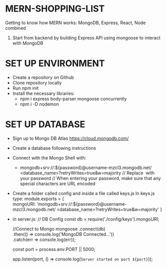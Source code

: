 # MERN-SHOPPING-LIST

Getting to know how MERN works:  MongoDB, Express, React, Node combined

1) Start from backend by building Express API using mongoose to interact with MongoDB

  # SET UP ENVIRONMENT
  - Create a repository on Github
  - Clone repository locally
  - Run npm init
  - Install the necessary libraries:
    - npm i express body-parser mongoose concurrently
    - npm i -D nodemon

  # SET UP DATABASE
  - Sign up to Mongo DB Atlas https://cloud.mongodb.com/
  - Create a database following instructions
  - Connect with the Mongo Shell with:
    - mongodb+srv://<name>:${password}@username-mzcl3.mongodb.net/    <database_name>?retryWrites=true&w=majority
	    // Replace <password> with your password
	    // When entering your password, make sure that any special characters	are URL encoded
  - Create a folder called config and inside a file called keys.js
    In keys.js type:
	   module.exports = {
    	  mongoURI: 'mongodb+srv://<name>:${password}@username-mzcl3.mongodb.net/
        <database_name>?retryWrites=true&w=majority'
	   }
  - in server.js:
	  // DB Config
	   const db = require('./config/keys').mongoURI;

	 //Connect to Mongo
	  mongoose
	     .connect(db)
	     .then(() => console.log('MongoDB Connected...'))
	     .catch(err => console.log(err));

	  const port = process.env.PORT || 5000;

	  app.listen(port, () => console.log(`Server started on port ${port}`));
